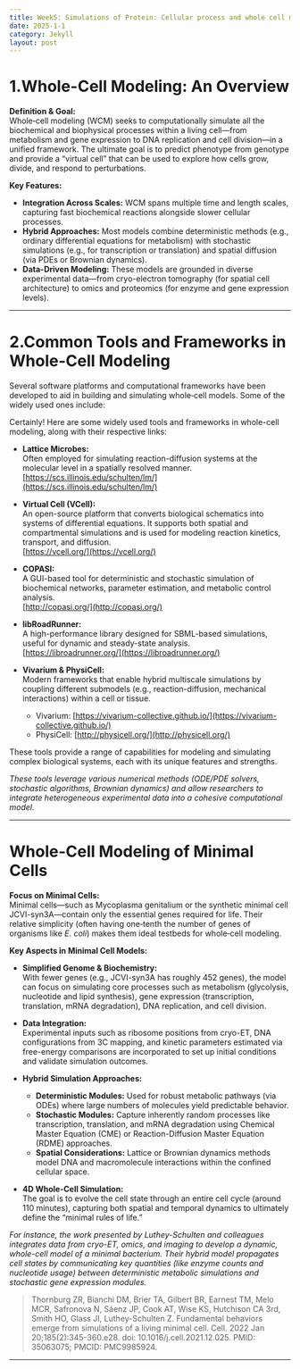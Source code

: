 ```yaml
---
title: Week5: Simulations of Protein: Cellular process and whole cell modeling of minimal cell JCVI-syn3A
date: 2025-1-1
category: Jekyll
layout: post
---
```





# 1.Whole-Cell Modeling: An Overview

**Definition & Goal:**  
Whole‐cell modeling (WCM) seeks to computationally simulate all the biochemical and biophysical processes within a living cell—from metabolism and gene expression to DNA replication and cell division—in a unified framework. The ultimate goal is to predict phenotype from genotype and provide a “virtual cell” that can be used to explore how cells grow, divide, and respond to perturbations.

**Key Features:**  
- **Integration Across Scales:** WCM spans multiple time and length scales, capturing fast biochemical reactions alongside slower cellular processes.
- **Hybrid Approaches:** Most models combine deterministic methods (e.g., ordinary differential equations for metabolism) with stochastic simulations (e.g., for transcription or translation) and spatial diffusion (via PDEs or Brownian dynamics).
- **Data-Driven Modeling:** These models are grounded in diverse experimental data—from cryo-electron tomography (for spatial cell architecture) to omics and proteomics (for enzyme and gene expression levels).

---

# 2.Common Tools and Frameworks in Whole-Cell Modeling

Several software platforms and computational frameworks have been developed to aid in building and simulating whole‐cell models. Some of the widely used ones include:

Certainly! Here are some widely used tools and frameworks in whole-cell modeling, along with their respective links:
- **Lattice Microbes:**  
  Often employed for simulating reaction-diffusion systems at the molecular level in a spatially resolved manner.  
  [https://scs.illinois.edu/schulten/lm/](https://scs.illinois.edu/schulten/lm/)

- **Virtual Cell (VCell):**  
  An open-source platform that converts biological schematics into systems of differential equations. It supports both spatial and compartmental simulations and is used for modeling reaction kinetics, transport, and diffusion.  
  [https://vcell.org/](https://vcell.org/)

- **COPASI:**  
  A GUI-based tool for deterministic and stochastic simulation of biochemical networks, parameter estimation, and metabolic control analysis.  
  [http://copasi.org/](http://copasi.org/)

- **libRoadRunner:**  
  A high-performance library designed for SBML-based simulations, useful for dynamic and steady-state analysis.  
  [https://libroadrunner.org/](https://libroadrunner.org/)

- **Vivarium & PhysiCell:**  
  Modern frameworks that enable hybrid multiscale simulations by coupling different submodels (e.g., reaction-diffusion, mechanical interactions) within a cell or tissue.  
  - Vivarium: [https://vivarium-collective.github.io/](https://vivarium-collective.github.io/)
  - PhysiCell: [http://physicell.org/](http://physicell.org/)



These tools provide a range of capabilities for modeling and simulating complex biological systems, each with its unique features and strengths. 


*These tools leverage various numerical methods (ODE/PDE solvers, stochastic algorithms, Brownian dynamics) and allow researchers to integrate heterogeneous experimental data into a cohesive computational model.*

---

# Whole-Cell Modeling of Minimal Cells

**Focus on Minimal Cells:**  
Minimal cells—such as Mycoplasma genitalium or the synthetic minimal cell JCVI-syn3A—contain only the essential genes required for life. Their relative simplicity (often having one‐tenth the number of genes of organisms like *E. coli*) makes them ideal testbeds for whole‐cell modeling.

**Key Aspects in Minimal Cell Models:**  
- **Simplified Genome & Biochemistry:**  
  With fewer genes (e.g., JCVI-syn3A has roughly 452 genes), the model can focus on simulating core processes such as metabolism (glycolysis, nucleotide and lipid synthesis), gene expression (transcription, translation, mRNA degradation), DNA replication, and cell division.
  
- **Data Integration:**  
  Experimental inputs such as ribosome positions from cryo-ET, DNA configurations from 3C mapping, and kinetic parameters estimated via free-energy comparisons are incorporated to set up initial conditions and validate simulation outcomes.
  
- **Hybrid Simulation Approaches:**  
  - **Deterministic Modules:** Used for robust metabolic pathways (via ODEs) where large numbers of molecules yield predictable behavior.
  - **Stochastic Modules:** Capture inherently random processes like transcription, translation, and mRNA degradation using Chemical Master Equation (CME) or Reaction-Diffusion Master Equation (RDME) approaches.
  - **Spatial Considerations:** Lattice or Brownian dynamics methods model DNA and macromolecule interactions within the confined cellular space.
  
- **4D Whole-Cell Simulation:**  
  The goal is to evolve the cell state through an entire cell cycle (around 110 minutes), capturing both spatial and temporal dynamics to ultimately define the “minimal rules of life.”

*For instance, the work presented by Luthey-Schulten and colleagues integrates data from cryo-ET, omics, and imaging to develop a dynamic, whole-cell model of a minimal bacterium. Their hybrid model propagates cell states by communicating key quantities (like enzyme counts and nucleotide usage) between deterministic metabolic simulations and stochastic gene expression modules.*  

> Thornburg ZR, Bianchi DM, Brier TA, Gilbert BR, Earnest TM, Melo MCR, Safronova N, Sáenz JP, Cook AT, Wise KS, Hutchison CA 3rd, Smith HO, Glass JI, Luthey-Schulten Z. Fundamental behaviors emerge from simulations of a living minimal cell. Cell. 2022 Jan 20;185(2):345-360.e28. doi: 10.1016/j.cell.2021.12.025. PMID: 35063075; PMCID: PMC9985924.

---